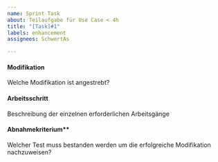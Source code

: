 ```yaml
---
name: Sprint Task
about: Teilaufgabe für Use Case < 4h
title: "[Task]#1"
labels: enhancement
assignees: SchwertAs

---
```


#### Modifikation
Welche Modifikation ist angestrebt?

#### Arbeitsschritt
Beschreibung der einzelnen erforderlichen Arbeitsgänge

#### Abnahmekriterium**
Welcher Test muss bestanden werden um die erfolgreiche Modifikation nachzuweisen?
